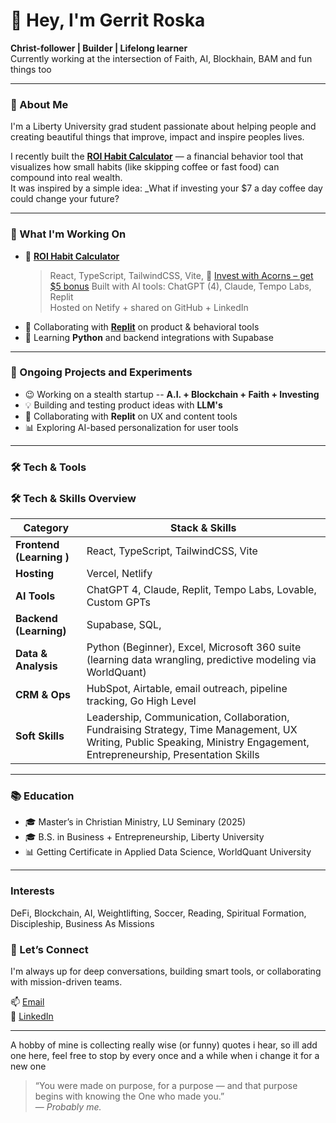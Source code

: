 # 👋 Hey, I'm Gerrit Roska

**Christ-follower | Builder | Lifelong learner**  
Currently working at the intersection of Faith, AI, Blockhain, BAM and fun things too

---

### 🧠 About Me

I'm a Liberty University grad student passionate about helping people and creating beautiful things that improve, impact and inspire peoples lives.

I recently built the **[ROI Habit Calculator](https://github.com/GerritRoska/ROIHabitCalculator)** — a financial behavior tool that visualizes how small habits (like skipping coffee or fast food) can compound into real wealth.  
It was inspired by a simple idea: _What if investing your $7 a day coffee day could change your future?

---

### 🔨 What I'm Working On

- 🚀 [**ROI Habit Calculator**](https://roi-habit-calculator.netlify.app/) 
  > React, TypeScript, TailwindCSS, Vite,
  > 🌱 [Invest with Acorns – get $5 bonus](https://www.acorns.com/share/?first_name=Gerrit&shareable_code=QM3PVD3)
  > Built with AI tools: ChatGPT (4), Claude, Tempo Labs, Replit  
  > Hosted on Netify + shared on GitHub + LinkedIn  
- 🎯 Collaborating with [**Replit**](https://replit.com/~) on product & behavioral tools  
- 🐍 Learning **Python** and backend integrations with Supabase

---

### 🧪 Ongoing Projects and Experiments  

- 😉 Working on a stealth startup -- **A.I. + Blockchain + Faith + Investing**
- 💡 Building and testing product ideas with **LLM's**  
- 🎨 Collaborating with **Replit** on UX and content tools  
- 📊 Exploring AI-based personalization for user tools

---

### 🛠 Tech & Tools

### 🛠 Tech & Skills Overview

| Category            | Stack & Skills                                                                 |
|---------------------|---------------------------------------------------------------------------------|
| **Frontend (Learning )**         | React, TypeScript, TailwindCSS, Vite                                           |
| **Hosting**          | Vercel, Netlify                                                                |
| **AI Tools**         | ChatGPT 4, Claude, Replit, Tempo Labs, Lovable, Custom GPTs                                     |
| **Backend (Learning)** | Supabase, SQL,                                                |
| **Data & Analysis**  | Python (Beginner), Excel, Microsoft 360 suite (learning data wrangling, predictive modeling via WorldQuant)            |
| **CRM & Ops**        | HubSpot, Airtable, email outreach, pipeline tracking, Go High Level                             |
| **Soft Skills**      | Leadership, Communication, Collaboration, Fundraising Strategy, Time Management, UX Writing, Public Speaking, Ministry Engagement, Entrepreneurship, Presentation Skills |


---

### 📚 Education

- 🎓 Master’s in Christian Ministry, LU Seminary (2025)  
- 🎓 B.S. in Business + Entrepreneurship, Liberty University  
- 📊 Getting Certificate in Applied Data Science, WorldQuant University

---

### Interests 

DeFi, Blockchain, AI, Weightlifting, Soccer, Reading, Spiritual Formation, Discipleship, Business As Missions

### 💬 Let’s Connect

I'm always up for deep conversations, building smart tools, or collaborating with mission-driven teams.

📫 [Email](mailto:gerritroska@gmail.com)  
💼 [LinkedIn](https://www.linkedin.com/in/gerritroska)  

---

A hobby of mine is collecting really wise (or funny) quotes i hear, so ill add one here, feel free to stop by every once and a while when i change it for a new one
> “You were made on purpose, for a purpose — and that purpose begins with knowing the One who made you.”   
> — *Probably me.*

